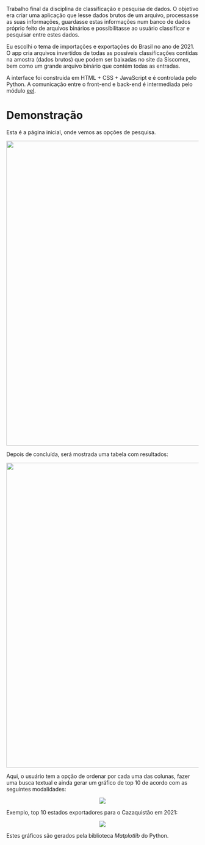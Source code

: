 Trabalho final da disciplina de classificação e pesquisa de dados. O objetivo era criar uma aplicação que lesse dados brutos de um arquivo,
processasse as suas informações, guardasse estas informações num banco de dados próprio feito de arquivos binários e possibilitasse
ao usuário classificar e pesquisar entre estes dados.

Eu escolhi o tema de importações e exportações do Brasil no ano de 2021. O app cria arquivos invertidos de todas as possíveis
classificações contidas na amostra (dados brutos) que podem ser baixadas no site da Siscomex, bem como um grande arquivo binário
que contém todas as entradas.

A interface foi construída em HTML + CSS + JavaScript e é controlada pelo Python. A comunicação entre o front-end e back-end
é intermediada pelo módulo [eel](https://github.com/ChrisKnott/Eel).

# Demonstração

Esta é a página inicial, onde vemos as opções de pesquisa.

<p align="center">
<img src="https://i.imgur.com/MJwGgN6.png" width=800>
</p>

Depois de concluída, será mostrada uma tabela com resultados:

<p align="center">
<img src="https://i.imgur.com/4BGQWYx.png" width=800>
</p>

Aqui, o usuário tem a opção de ordenar por cada uma das colunas, fazer uma busca textual e ainda gerar um gráfico de top 10 de acordo com as seguintes modalidades:

<p align="center">
<img src="https://i.imgur.com/ilc27mc.png">
</p>

Exemplo, top 10 estados exportadores para o Cazaquistão em 2021:

<p align="center">
<img src="https://i.imgur.com/rjrkc19.png">
</p>

Estes gráficos são gerados pela biblioteca *Matplotlib* do Python.
